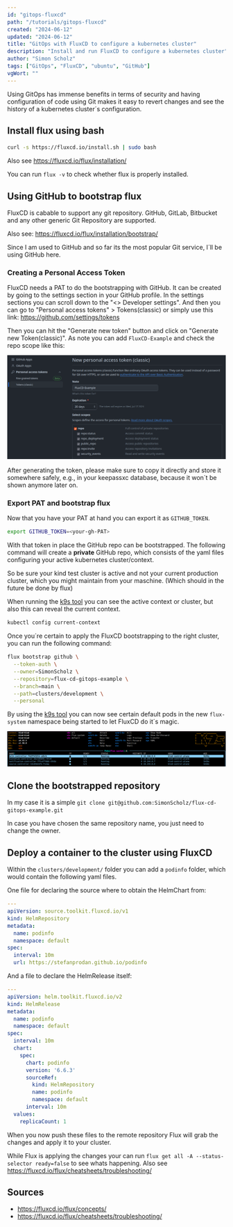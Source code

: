```yaml
---
id: "gitops-fluxcd"
path: "/tutorials/gitops-fluxcd"
created: "2024-06-12"
updated: "2024-06-12"
title: "GitOps with FluxCD to configure a kubernetes cluster"
description: "Install and run FluxCD to configure a kubernetes cluster"
author: "Simon Scholz"
tags: ["GitOps", "FluxCD", "ubuntu", "GitHub"]
vgWort: ""
---
```


Using GitOps has immense benefits in terms of security and having configuration of code using Git makes it easy to revert changes and see the history of a kubernetes cluster´s configuration.

## Install flux using bash

```bash
curl -s https://fluxcd.io/install.sh | sudo bash
```

Also see https://fluxcd.io/flux/installation/

You can run `flux -v` to check whether flux is properly installed.

## Using GitHub to bootstrap flux

FluxCD is cabable to support any git repository.
GitHub, GitLab, Bitbucket and any other generic Git Repository are supported.

Also see: https://fluxcd.io/flux/installation/bootstrap/

Since I am used to GitHub and so far its the most popular Git service, I´ll be using GitHub here.

### Creating a Personal Access Token

FluxCD needs a PAT to do the bootstrapping with GitHub.
It can be created by going to the settings section in your GitHub profile.
In the settings sections you can scroll down to the "<> Developer settings".
And then you can go to "Personal access tokens" > Tokens(classic) or simply use this link: https://github.com/settings/tokens

Then you can hit the "Generate new token" button and click on "Generate new Token(classic)".
As note you can add `FluxCD-Example` and check the repo scope like this:

![PAT for FluxCD access](./github-repo-pat-flux-access.png)

After generating the token, please make sure to copy it directly and store it somewhere safely, e.g., in your keepassxc database, because it won´t be shown anymore later on.

### Export PAT and bootstrap flux

Now that you have your PAT at hand you can export it as `GITHUB_TOKEN`.

```bash
export GITHUB_TOKEN=<your-gh-PAT>
```

With that token in place the GitHub repo can be bootstrapped.
The following command will create a **private** GitHub repo, which consists of the yaml files configuring your active kubernetes cluster/context.

So be sure your kind test cluster is active and not your current production cluster, which you might maintain from your maschine. (Which should in the future be done by flux)

When running the [k9s tool](https://github.com/derailed/k9s) you can see the active context or cluster, but also this can reveal the current context.

```bash
kubectl config current-context
```

Once you´re certain to apply the FluxCD bootstrapping to the right cluster, you can run the following command:

```bash
flux bootstrap github \
  --token-auth \
  --owner=SimonScholz \
  --repository=flux-cd-gitops-example \
  --branch=main \
  --path=clusters/development \
  --personal
```

By using the [k9s tool](https://github.com/derailed/k9s) you can now see certain default pods in the new `flux-system` namespace being started to let FluxCD do it´s magic.

![Flux CD default pods](./flux-cd-default-pods.png)

## Clone the bootstrapped repository

In my case it is a simple `git clone git@github.com:SimonScholz/flux-cd-gitops-example.git`

In case you have chosen the same repository name, you just need to change the owner.

## Deploy a container to the cluster using FluxCD

Within the `clusters/development/` folder you can add a `podinfo` folder, which would contain the following yaml files.

One file for declaring the source where to obtain the HelmChart from:

```yaml [podinfo-source.yaml]
---
apiVersion: source.toolkit.fluxcd.io/v1
kind: HelmRepository
metadata:
  name: podinfo
  namespace: default
spec:
  interval: 10m
  url: https://stefanprodan.github.io/podinfo
```

And a file to declare the HelmRelease itself:

```yaml [podinfo-helmrelease.yaml]
---
apiVersion: helm.toolkit.fluxcd.io/v2
kind: HelmRelease
metadata:
  name: podinfo
  namespace: default
spec:
  interval: 10m
  chart:
    spec:
      chart: podinfo
      version: '6.6.3'
      sourceRef:
        kind: HelmRepository
        name: podinfo
        namespace: default
      interval: 10m
  values:
    replicaCount: 1
```

When you now push these files to the remote repository Flux will grab the changes and apply it to your cluster.

While Flux is applying the changes your can run `flux get all -A --status-selector ready=false` to see whats happening. Also see https://fluxcd.io/flux/cheatsheets/troubleshooting/


## Sources

- https://fluxcd.io/flux/concepts/
- https://fluxcd.io/flux/cheatsheets/troubleshooting/
